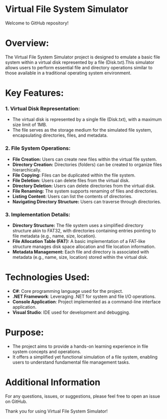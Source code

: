 # Virtual File System Simulator
Welcome to GitHub repository!

# Overview:
The Virtual File System Simulator project is designed to emulate a basic file system within a virtual disk represented by a file (Disk.txt).This simulator allows users to perform essential file and directory operations similar to those available in a traditional operating system environment.

# Key Features:
### 1. Virtual Disk Representation:
  * The virtual disk is represented by a single file (Disk.txt), with a maximum size limit of 1MB.
  * The file serves as the storage medium for the simulated file system, encapsulating
  directories, files, and metadata.

### 2. File System Operations:
  * **File Creation:** Users can create new files within the virtual file system.
  * **Directory Creation:** Directories (folders) can be created to organize files hierarchically.
  * **File Copying:** Files can be duplicated within the file system.
  * **File Deletion:** Users can delete files from the virtual disk.
  * **Directory Deletion:** Users can delete directories from the virtual disk.
  * **File Renaming:** The system supports renaming of files and directories.
  * **Listing Content:** Users can list the contents of directories.
  * **Navigating Directory Structure:** Users can traverse through directories.
    
### 3. Implementation Details:
  * **Directory Structure:** The file system uses a simplified directory structure akin to FAT32, with directories containing entries pointing to file metadata (e.g., name, size, location).
  * **File Allocation Table (FAT):** A basic implementation of a FAT-like structure manages disk space allocation and file location information.
  * **Metadata Management:** Each file and directory is associated with metadata (e.g., name, size, location) stored within the virtual disk.


# Technologies Used:
* **C#**: Core programming language used for the project.
* **.NET Framework**: Leveraging .NET for system and file I/O operations.
* **Console Application**: Project implemented as a command-line interface application.
* **Visual Studio**: IDE used for development and debugging.

# Purpose:
* The project aims to provide a hands-on learning experience in file system concepts and operations.
* It offers a simplified yet functional simulation of a file system, enabling users to understand fundamental file management tasks.
  
# Additional Information
For any questions, issues, or suggestions, please feel free to open an issue on GitHub.

Thank you for using Virtual File System Simulator!
